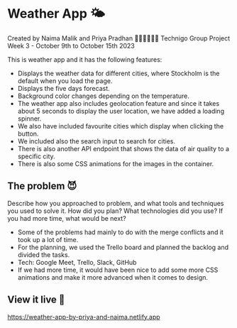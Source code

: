 # Weather App 🌤️

Created by Naima Malik and Priya Pradhan  👩🏻‍💻👩🏻‍💻
Technigo Group Project Week 3 - October 9th to October 15th 2023

This is weather app and it has the following features: 

- Displays the weather data for different cities, where Stockholm is the default when you load the page.
- Displays the five days forecast.
- Background color changes depending on the temperature.
- The weather app also includes geolocation feature and since it takes about 5 seconds to display the user location, we have added a loading spinner.
- We also have included favourite cities which display when clicking the button.
- We included also the search input to search for cities.
- There is also another API endpoint that shows the data of air quality to a specific city.
- There is also some CSS animations for the images in the container.

## The problem 😈

Describe how you approached to problem, and what tools and techniques you used to solve it. How did you plan? What technologies did you use? If you had more time, what would be next?

- Some of the problems had mainly to do with the merge conflicts and it took up a lot of time.
- For the planning, we used the Trello board and planned the backlog and divided the tasks.
- Tech: Google Meet, Trello, Slack, GitHub
- If we had more time, it would have been nice to add some more CSS animations and make it more advanced when it comes to design.

## View it live 🚀

https://weather-app-by-priya-and-naima.netlify.app
